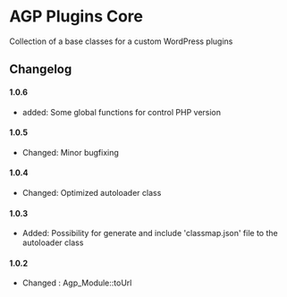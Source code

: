 # AGP Plugins Core

Collection of a base classes for a custom WordPress plugins

Changelog 
---

#### 1.0.6
* added: Some global functions for control PHP version

#### 1.0.5
* Changed: Minor bugfixing

#### 1.0.4
* Changed: Optimized autoloader class

#### 1.0.3
* Added: Possibility for generate and include 'classmap.json' file to the autoloader class

#### 1.0.2
* Changed : Agp_Module::toUrl
